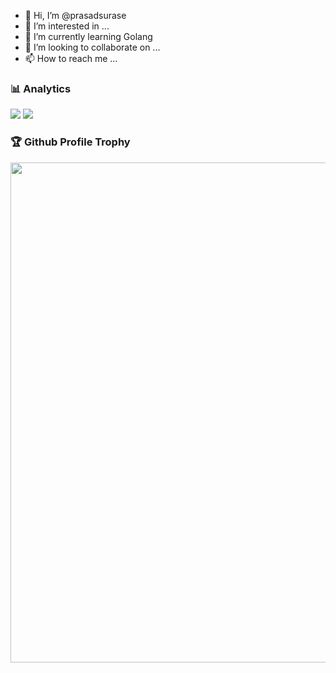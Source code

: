 - 👋 Hi, I’m @prasadsurase
- 👀 I’m interested in ...
- 🌱 I’m currently learning Golang
- 💞️ I’m looking to collaborate on ...
- 📫 How to reach me ...

<!---
prasadsurase/prasadsurase is a ✨ special ✨ repository because its `README.md` (this file) appears on your GitHub profile.
You can click the Preview link to take a look at your changes.
--->
### 📊 Analytics

![](https://github-readme-stats.vercel.app/api/top-langs/?username=prasadsurase&layout=compact)
![](https://github-readme-stats.vercel.app/api?username=prasadsurase&count_private=true&include_all_commits=true)

### 🏆 Github Profile Trophy

<img width=800 src="https://github-profile-trophy.vercel.app/?username=prasadsurase&column=8&theme=gruvbox&no-frame=true"/>
